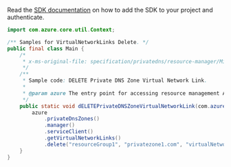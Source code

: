 Read the [SDK documentation](https://github.com/Azure/azure-sdk-for-java/blob/azure-resourcemanager_2.13.0/sdk/resourcemanager/azure-resourcemanager/README.md) on how to add the SDK to your project and authenticate.

```java
import com.azure.core.util.Context;

/** Samples for VirtualNetworkLinks Delete. */
public final class Main {
    /*
     * x-ms-original-file: specification/privatedns/resource-manager/Microsoft.Network/stable/2018-09-01/examples/VirtualNetworkLinkDelete.json
     */
    /**
     * Sample code: DELETE Private DNS Zone Virtual Network Link.
     *
     * @param azure The entry point for accessing resource management APIs in Azure.
     */
    public static void dELETEPrivateDNSZoneVirtualNetworkLink(com.azure.resourcemanager.AzureResourceManager azure) {
        azure
            .privateDnsZones()
            .manager()
            .serviceClient()
            .getVirtualNetworkLinks()
            .delete("resourceGroup1", "privatezone1.com", "virtualNetworkLink1", null, Context.NONE);
    }
}
```
